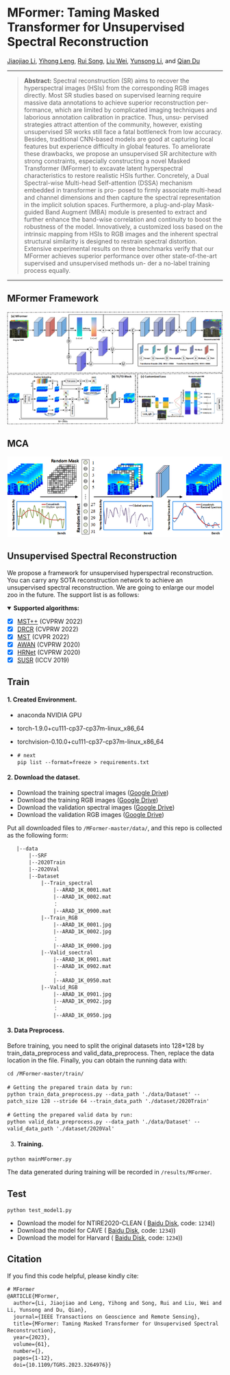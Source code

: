 # MFormer: Taming Masked Transformer for Unsupervised Spectral Reconstruction
[Jiaojiao Li](https://scholar.google.com/citations?user=Ccu3-acAAAAJ&hl=zh-CN&oi=ao),  [Yihong Leng](https://superior-leo.gitee.io/), [Rui Song](https://scholar.google.com/citations?user=_SKooBYAAAAJ&hl=zh-CN&oi=sra), [Liu Wei](), [Yunsong Li](), and [Qian Du]() 

<hr />

> **Abstract:** Spectral reconstruction (SR) aims to recover the
> hyperspectral images (HSIs) from the corresponding RGB images directly. Most SR studies based on supervised learning require massive data annotations to achieve superior reconstruction per- formance, which are limited by complicated imaging techniques and laborious annotation calibration in practice. Thus, unsu- pervised strategies attract attention of the community, however, existing unsupervised SR works still face a fatal bottleneck from low accuracy. Besides, traditional CNN-based models are good at capturing local features but experience difficulty in global features. To ameliorate these drawbacks, we propose an unsupervised SR architecture with strong constraints, especially constructing a novel Masked Transformer (MFormer) to excavate latent hyperspectral characteristics to restore realistic HSIs further. Concretely, a Dual Spectral-wise Multi-head Self-attention (DSSA) mechanism embedded in transformer is pro- posed to firmly associate multi-head and channel dimensions and then capture the spectral representation in the implicit solution spaces. Furthermore, a plug-and-play Mask-guided Band Augment (MBA) module is presented to extract and further enhance the band-wise correlation and continuity to boost the robustness of the model. Innovatively, a customized loss based on the intrinsic mapping from HSIs to RGB images and the inherent spectral structural similarity is designed to restrain spectral distortion. Extensive experimental results on three benchmarks verify that our MFormer achieves superior performance over other state-of-the-art supervised and unsupervised methods un- der a no-label training process equally.
<hr />



## MFormer Framework
<img src="./figure/network21.png"/>



## MCA
<img src="./figure/MCA6.png"  >

## Unsupervised Spectral Reconstruction

We propose a framework for unsupervised hyperspectral reconstruction. You can carry any SOTA reconstruction network to achieve an unsupervised spectral reconstruction. We are going to enlarge our model zoo in the future. The support list is as follows:

<details open>
<summary><b>Supported algorithms:</b></summary>


* [x] [MST++](https://arxiv.org/abs/2111.07910) (CVPRW 2022)
* [x] [DRCR](https://ieeexplore.ieee.org/document/9857076/) (CVPRW 2022)
* [x] [MST](https://arxiv.org/abs/2111.07910) (CVPR 2022)
* [x] [AWAN](https://arxiv.org/abs/2005.09305) (CVPRW 2020)
* [x] [HRNet](https://arxiv.org/abs/2005.04703) (CVPRW 2020)
* [x] [SUSR](https://ieeexplore.ieee.org/document/9710095/) (ICCV 2019)

## Train
#### 1. **Created Environment.**

- anaconda NVIDIA GPU

- torch-1.9.0+cu111-cp37-cp37m-linux_x86_64

- torchvision-0.10.0+cu111-cp37-cp37m-linux_x86_64

- ```shell
  # next
  pip list --format=freeze > requirements.txt
  ```

#### 2. Download the dataset.

- Download the training spectral images ([Google Drive](https://drive.google.com/file/d/1FQBfDd248dCKClR-BpX5V2drSbeyhKcq/view))
- Download the training RGB images ([Google Drive](https://drive.google.com/file/d/1A4GUXhVc5k5d_79gNvokEtVPG290qVkd/view))
- Download  the validation spectral images ([Google Drive](https://drive.google.com/file/d/12QY8LHab3gzljZc3V6UyHgBee48wh9un/view))
- Download the validation RGB images ([Google Drive](https://drive.google.com/file/d/19vBR_8Il1qcaEZsK42aGfvg5lCuvLh1A/view))

Put all downloaded files to `/MFormer-master/data/`, and this repo is collected as the following form:
 ```shell
	|--data
		|--SRF
		|--2020Train
        |--2020Val
		|--Dataset 
            |--Train_spectral
				|--ARAD_1K_0001.mat
				|--ARAD_1K_0002.mat
				： 
				|--ARAD_1K_0900.mat
			|--Train_RGB
				|--ARAD_1K_0001.jpg
				|--ARAD_1K_0002.jpg
				： 
				|--ARAD_1K_0900.jpg
			|--Valid_soectral
				|--ARAD_1K_0901.mat
				|--ARAD_1K_0902.mat
				： 
				|--ARAD_1K_0950.mat
			|--Valid_RGB
				|--ARAD_1K_0901.jpg
				|--ARAD_1K_0902.jpg
				： 
				|--ARAD_1K_0950.jpg
 ```
#### 3. Data Preprocess.

Before training, you need to split the original datasets into 128*128 by train_data_preprocess and valid_data_preprocess. Then, replace the data location in the file. Finally, you can obtain the running data with:

```shell
cd /MFormer-master/train/

# Getting the prepared train data by run:
python train_data_preprocess.py --data_path './data/Dataset' --patch_size 128 --stride 64 --train_data_path './dataset/2020Train'

# Getting the prepared valid data by run:
python valid_data_preprocess.py --data_path './data/Dataset' --valid_data_path './dataset/2020Val'
```
3. #### Training.
```shell
python mainMFormer.py
```
The data generated during training will be recorded in `/results/MFormer`.
## Test
```shell
python test_model1.py
```
- Download the model for NTIRE2020-CLEAN ( [Baidu Disk](https://pan.baidu.com/s/1DfNVHxuQlRmu-_xD8qOh1w ), code: `1234`))
- Download the model for CAVE ( [Baidu Disk](https://pan.baidu.com/s/115_P5YExwQbyqcB1SLFeFQ ), code: `1234`))
- Download the model for Harvard ( [Baidu Disk](https://pan.baidu.com/s/1JnqUCx5osHb12rQax8CLSg ), code: `1234`))

## Citation
If you find this code helpful, please kindly cite:
```shell
# MFormer
@ARTICLE{MFormer,
  author={Li, Jiaojiao and Leng, Yihong and Song, Rui and Liu, Wei and Li, Yunsong and Du, Qian},
  journal={IEEE Transactions on Geoscience and Remote Sensing}, 
  title={MFormer: Taming Masked Transformer for Unsupervised Spectral Reconstruction}, 
  year={2023},
  volume={61},
  number={},
  pages={1-12},
  doi={10.1109/TGRS.2023.3264976}}

```
